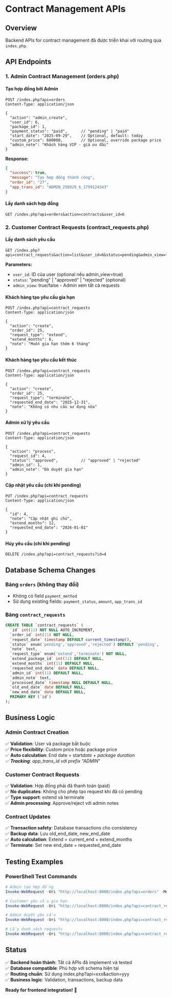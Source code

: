 # Contract Management APIs

## Overview

Backend APIs for contract management đã được triển khai với routing qua `index.php`.

## API Endpoints

### 1. Admin Contract Management (orders.php)

#### Tạo hợp đồng bởi Admin

```
POST /index.php?api=orders
Content-Type: application/json

{
  "action": "admin_create",
  "user_id": 6,
  "package_id": 1,
  "payment_status": "paid",      // "pending" | "paid"
  "start_date": "2025-09-29",    // Optional, default: today
  "custom_price": 600000,        // Optional, override package price
  "admin_note": "Khách hàng VIP - giá ưu đãi"
}
```

**Response:**

```json
{
  "success": true,
  "message": "Tạo hợp đồng thành công",
  "order_id": "27",
  "app_trans_id": "ADMIN_250929_6_1759124343"
}
```

#### Lấy danh sách hợp đồng

```
GET /index.php?api=orders&action=contracts&user_id=6
```

### 2. Customer Contract Requests (contract_requests.php)

#### Lấy danh sách yêu cầu

```
GET /index.php?api=contract_requests&action=list&user_id=6&status=pending&admin_view=false
```

**Parameters:**

- `user_id`: ID của user (optional nếu admin_view=true)
- `status`: "pending" | "approved" | "rejected" (optional)
- `admin_view`: true/false - Admin xem tất cả requests

#### Khách hàng tạo yêu cầu gia hạn

```
POST /index.php?api=contract_requests
Content-Type: application/json

{
  "action": "create",
  "order_id": 25,
  "request_type": "extend",
  "extend_months": 6,
  "note": "Muốn gia hạn thêm 6 tháng"
}
```

#### Khách hàng tạo yêu cầu kết thúc

```
POST /index.php?api=contract_requests
Content-Type: application/json

{
  "action": "create",
  "order_id": 25,
  "request_type": "terminate",
  "requested_end_date": "2025-12-31",
  "note": "Không có nhu cầu sử dụng nữa"
}
```

#### Admin xử lý yêu cầu

```
POST /index.php?api=contract_requests
Content-Type: application/json

{
  "action": "process",
  "request_id": 4,
  "status": "approved",          // "approved" | "rejected"
  "admin_id": 1,
  "admin_note": "Đã duyệt gia hạn"
}
```

#### Cập nhật yêu cầu (chỉ khi pending)

```
PUT /index.php?api=contract_requests
Content-Type: application/json

{
  "id": 4,
  "note": "Cập nhật ghi chú",
  "extend_months": 12,
  "requested_end_date": "2026-01-01"
}
```

#### Hủy yêu cầu (chỉ khi pending)

```
DELETE /index.php?api=contract_requests?id=4
```

## Database Schema Changes

### Bảng `orders` (không thay đổi)

- Không có field `payment_method`
- Sử dụng existing fields: `payment_status`, `amount`, `app_trans_id`

### Bảng `contract_requests`

```sql
CREATE TABLE `contract_requests` (
  `id` int(11) NOT NULL AUTO_INCREMENT,
  `order_id` int(11) NOT NULL,
  `request_date` timestamp DEFAULT current_timestamp(),
  `status` enum('pending','approved','rejected') DEFAULT 'pending',
  `note` text,
  `request_type` enum('extend','terminate') NOT NULL,
  `extend_package_id` int(11) DEFAULT NULL,
  `extend_months` int(11) DEFAULT NULL,
  `requested_end_date` date DEFAULT NULL,
  `admin_id` int(11) DEFAULT NULL,
  `admin_note` text,
  `processed_date` timestamp NULL DEFAULT NULL,
  `old_end_date` date DEFAULT NULL,
  `new_end_date` date DEFAULT NULL,
  PRIMARY KEY (`id`)
);
```

## Business Logic

### Admin Contract Creation

✅ **Validation**: User và package bắt buộc  
✅ **Price flexibility**: Custom price hoặc package price  
✅ **Auto calculation**: End date = start*date + package duration  
✅ **Tracking**: app_trans_id với prefix "ADMIN*"

### Customer Contract Requests

✅ **Validation**: Hợp đồng phải đã thanh toán (paid)  
✅ **No duplicates**: Không cho phép tạo request khi đã có pending  
✅ **Type support**: extend và terminate  
✅ **Admin processing**: Approve/reject với admin notes

### Contract Updates

✅ **Transaction safety**: Database transactions cho consistency  
✅ **Backup data**: Lưu old_end_date, new_end_date  
✅ **Auto calculation**: Extend = current_end + extend_months  
✅ **Terminate**: Set new end_date = requested_end_date

## Testing Examples

### PowerShell Test Commands

```powershell
# Admin tạo hợp đồng
Invoke-WebRequest -Uri "http://localhost:8000/index.php?api=orders" -Method POST -ContentType "application/json" -Body '{"action":"admin_create","user_id":6,"package_id":1,"payment_status":"paid","admin_note":"Test"}'

# Customer yêu cầu gia hạn
Invoke-WebRequest -Uri "http://localhost:8000/index.php?api=contract_requests" -Method POST -ContentType "application/json" -Body '{"action":"create","order_id":25,"request_type":"extend","extend_months":6,"note":"Test"}'

# Admin duyệt yêu cầu
Invoke-WebRequest -Uri "http://localhost:8000/index.php?api=contract_requests" -Method POST -ContentType "application/json" -Body '{"action":"process","request_id":4,"status":"approved","admin_id":1,"admin_note":"OK"}'

# Lấy danh sách requests
Invoke-WebRequest -Uri "http://localhost:8000/index.php?api=contract_requests&action=list&user_id=6" -Method GET
```

## Status

✅ **Backend hoàn thành**: Tất cả APIs đã implement và tested  
✅ **Database compatible**: Phù hợp với schema hiện tại  
✅ **Routing chuẩn**: Sử dụng index.php?api=xxx&action=yyy  
✅ **Business logic**: Validation, transactions, backup data

**Ready for frontend integration!** 🚀
